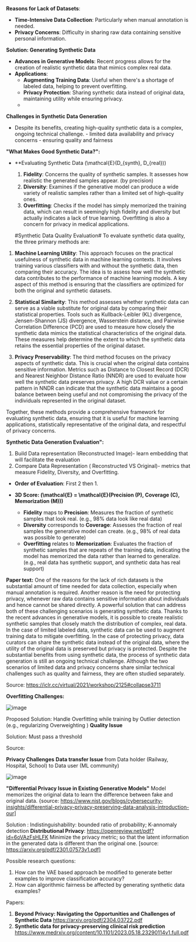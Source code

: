 **Reasons for Lack of  Datasets**:
   - **Time-Intensive Data Collection**: Particularly when manual annotation is needed.
   - **Privacy Concerns**: Difficulty in sharing raw data containing sensitive personal information.

 **Solution: Generating Synthetic Data**
   - **Advances in Generative Models**: Recent progress allows for the creation of realistic synthetic data that mimics complex real data.
   - **Applications**:
     - **Augmenting Training Data**: Useful when there's a shortage of labeled data, helping to prevent overfitting.
     - **Privacy Protection**: Sharing synthetic data instead of original data, maintaining utility while ensuring privacy.
     - 
**Challenges in Synthetic Data Generation**
   - Despite its benefits, creating high-quality synthetic data is a complex, ongoing technical challenge.
    - limited data availability and privacy concerns
    - ensuring quality and fairness

 **"What Makes Good Synthetic Data?":**

- **Evaluating Synthetic Data \(\mathcal{E}(D_{synth}, D_{real})\)
  1. **Fidelity**: Concerns the quality of synthetic samples. It assesses how realistic the generated samples appear. (by precision)
  2. **Diversity**: Examines if the generative model can produce a wide variety of realistic samples rather than a limited set of high-quality ones.
  3. **Overfitting**: Checks if the model has simply memorized the training data, which can result in seemingly high fidelity and diversity but actually indicates a lack of true learning. Overfitting is also a concern for privacy in medical applications.

   #Synthetic Data Quality Evaluation#
To evaluate synthetic data quality, the three primary methods are:

1. **Machine Learning Utility**: This approach focuses on the practical usefulness of synthetic data in machine learning contexts. It involves training various classifiers with and without the synthetic data, then comparing their accuracy. The idea is to assess how well the synthetic data contributes to the performance of machine learning models. A key aspect of this method is ensuring that the classifiers are optimized for both the original and synthetic datasets.

2. **Statistical Similarity**: This method assesses whether synthetic data can serve as a viable substitute for original data by comparing their statistical properties. Tools such as Kullback-Leibler (KL) divergence, Jensen-Shannon (JS) divergence, Wasserstein distance, and Pairwise Correlation Difference (PCD) are used to measure how closely the synthetic data mimics the statistical characteristics of the original data. These measures help determine the extent to which the synthetic data retains the essential properties of the original dataset.

3. **Privacy Preservability**: The third method focuses on the privacy aspects of synthetic data. This is crucial when the original data contains sensitive information. Metrics such as Distance to Closest Record (DCR) and Nearest Neighbor Distance Ratio (NNDR) are used to evaluate how well the synthetic data preserves privacy. A high DCR value or a certain pattern in NNDR can indicate that the synthetic data maintains a good balance between being useful and not compromising the privacy of the individuals represented in the original dataset.

Together, these methods provide a comprehensive framework for evaluating synthetic data, ensuring that it is useful for machine learning applications, statistically representative of the original data, and respectful of privacy concerns.

 
**Synthetic Data Generation  Evaluation":**
1. Build Data representation (Reconstructed Image)- learn embedding that will facilitate the evaluation
2. Compare Data Representation ( Reconstructed VS Original)- metrics that measure  Fidelity, Diversity, and Overfitting.

- **Order of Evaluation**:
  First 2 then 1.

- **3D Score: \(\mathcal{E} = \mathcal{E}(Precision (P), Coverage (C), Memorization (M))\)**
  - **Fidelity** maps to **Precision**: Measures the fraction of synthetic samples that look real. (e.g., 98% data look like real data)
  - **Diversity** corresponds to **Coverage**: Assesses the fraction of real samples the generative model can create. (e.g., 98% of real data was possible to generate)
  - **Overfitting** relates to **Memorization**: Evaluates the fraction of synthetic samples that are repeats of the training data, indicating the model has memorized the data rather than learned to generalize. (e.g., real data has synthetic support, and synthetic data has real support)

**Paper text:**
One of the reasons for the lack of rich datasets is the substantial amount of time needed for data collection, especially when manual annotation is required. Another reason is the need for protecting privacy, whenever raw data contains sensitive information about individuals and hence cannot be shared directly. A powerful solution that can address both of these challenging scenarios is generating synthetic data. Thanks to the recent advances in generative models, it is possible to create realistic synthetic samples that closely match the distribution of complex, real data. In the case of limited labeled data, synthetic data can be used to augment training data to mitigate overfitting. In the case of protecting privacy, data curators can share the synthetic data instead of the original data, where the utility of the original data is preserved but privacy is protected. Despite the substantial benefits from using synthetic data, the process of synthetic data generation is still an ongoing technical challenge. Although the two scenarios of limited data and privacy concerns share similar technical challenges such as quality and fairness, they are often studied separately. 


Source: https://iclr.cc/virtual/2021/workshop/2125#collapse3711


**Overfitting Challenges:**

![image](https://github.com/turna1/GenAI-For-Goods/assets/11919436/8928e8d8-00b1-4a13-87e2-36844e8c16b5)

Proposed Solution:  Handle Overfitting while training by
Outlier detection (e.g., regularizing Overweighting )
**Quality Issue**

Solution: Must pass a threshold

Source: 


**Privacy Challenges**
**Data transfer Issue** from Data  holder (Railway, Hospital, School) to Data user  (ML community)

![image](https://github.com/turna1/GenAI-For-Goods/assets/11919436/f17c987b-b074-4be3-98e1-9f79b32c92c8)

**"Differential Privacy Issue in Existing Generative Models"**
Model memorizes the original data to learn the difference between fake and original data. {source: https://www.nist.gov/blogs/cybersecurity-insights/differential-privacy-privacy-preserving-data-analysis-introduction-our]

Solution : Indistinguishability: bounded ratio of probability; K-annomaly detection
**Distributional Privacy**:
https://openreview.net/pdf?id=6oVAzFsHLFK
Minimize the privacy metric; so that the latent information in the generated data is different than the original one.
[source: https://arxiv.org/pdf/2301.07573v1.pdf]

Possible research questions:

1. How can the VAE based approach be modified to generate better examples to improve
classification accuracy?
2. How can algorithmic fairness be affected by generating synthetic data examples?

Papers: 
1. **Beyond Privacy: Navigating the Opportunities and
Challenges of Synthetic Data**
https://arxiv.org/pdf/2304.03722.pdf
2. **Synthetic data for privacy-preserving clinical risk
prediction**
https://www.medrxiv.org/content/10.1101/2023.05.18.23290114v1.full.pdf
